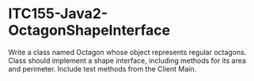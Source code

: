 # ITC155-Java2-OctagonShapeInterface
Write a class named Octagon whose object represents regular octagons. Class should implement a shape interface, including methods for its area and perimeter. Include test methods from the Client Main.
